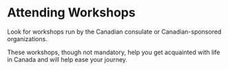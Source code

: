 # Attending Workshops

Look for workshops run by the Canadian consulate or Canadian-sponsored organizations.

These workshops, though not mandatory, help you get acquainted with life in Canada and will help ease your journey.
